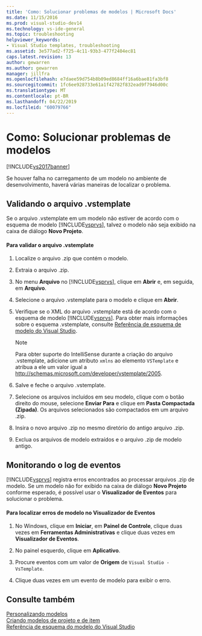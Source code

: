 ```yaml
---
title: 'Como: Solucionar problemas de modelos | Microsoft Docs'
ms.date: 11/15/2016
ms.prod: visual-studio-dev14
ms.technology: vs-ide-general
ms.topic: troubleshooting
helpviewer_keywords:
- Visual Studio templates, troubleshooting
ms.assetid: 3e577ad2-f725-4c11-93b3-477f2404ec81
caps.latest.revision: 13
author: gewarren
ms.author: gewarren
manager: jillfra
ms.openlocfilehash: e7daee59d754b8b09ed8684ff16a6bae81fa3bf8
ms.sourcegitcommit: 1fc6ee928733e61a1f42782f832ead9f7946d00c
ms.translationtype: MT
ms.contentlocale: pt-BR
ms.lasthandoff: 04/22/2019
ms.locfileid: "60079766"
---
```

# <a name="how-to-troubleshoot-templates"></a>Como: Solucionar problemas de modelos
[!INCLUDE[vs2017banner](../includes/vs2017banner.md)]

Se houver falha no carregamento de um modelo no ambiente de desenvolvimento, haverá várias maneiras de localizar o problema.  
  
## <a name="validating-the-vstemplate-file"></a>Validando o arquivo .vstemplate  
 Se o arquivo .vstemplate em um modelo não estiver de acordo com o esquema de modelo [!INCLUDE[vsprvs](../includes/vsprvs-md.md)], talvez o modelo não seja exibido na caixa de diálogo **Novo Projeto**.  
  
#### <a name="to-validate-the-vstemplate-file"></a>Para validar o arquivo .vstemplate  
  
1. Localize o arquivo .zip que contém o modelo.  
  
2. Extraia o arquivo .zip.  
  
3. No menu **Arquivo** no [!INCLUDE[vsprvs](../includes/vsprvs-md.md)], clique em **Abrir** e, em seguida, em **Arquivo**.  
  
4. Selecione o arquivo .vstemplate para o modelo e clique em **Abrir**.  
  
5. Verifique se o XML do arquivo .vstemplate está de acordo com o esquema de modelo [!INCLUDE[vsprvs](../includes/vsprvs-md.md)]. Para obter mais informações sobre o esquema .vstemplate, consulte [Referência de esquema de modelo do Visual Studio](../extensibility/visual-studio-template-schema-reference.md).  
  
    > [!NOTE]
    >  Para obter suporte do IntelliSense durante a criação do arquivo .vstemplate, adicione um atributo `xmlns` ao elemento `VSTemplate` e atribua a ele um valor igual a http://schemas.microsoft.com/developer/vstemplate/2005.  
  
6. Salve e feche o arquivo .vstemplate.  
  
7. Selecione os arquivos incluídos em seu modelo, clique com o botão direito do mouse, selecione **Enviar Para** e clique em **Pasta Compactada (Zipada)**. Os arquivos selecionados são compactados em um arquivo .zip.  
  
8. Insira o novo arquivo .zip no mesmo diretório do antigo arquivo .zip.  
  
9. Exclua os arquivos de modelo extraídos e o arquivo .zip de modelo antigo.  
  
## <a name="monitoring-the-event-log"></a>Monitorando o log de eventos  
 [!INCLUDE[vsprvs](../includes/vsprvs-md.md)] registra erros encontrados ao processar arquivos .zip de modelo. Se um modelo não for exibido na caixa de diálogo **Novo Projeto** conforme esperado, é possível usar o **Visualizador de Eventos** para solucionar o problema.  
  
#### <a name="to-locate-template-errors-in-event-viewer"></a>Para localizar erros de modelo no Visualizador de Eventos  
  
1. No Windows, clique em **Iniciar**, em **Painel de Controle**, clique duas vezes em **Ferramentas Administrativas** e clique duas vezes em **Visualizador de Eventos**.  
  
2. No painel esquerdo, clique em **Aplicativo**.  
  
3. Procure eventos com um valor de **Origem** de `Visual Studio - VsTemplate`.  
  
4. Clique duas vezes em um evento de modelo para exibir o erro.  
  
## <a name="see-also"></a>Consulte também  
 [Personalizando modelos](../ide/customizing-project-and-item-templates.md)   
 [Criando modelos de projeto e de item](../ide/creating-project-and-item-templates.md)   
 [Referência de esquema do modelo do Visual Studio](../extensibility/visual-studio-template-schema-reference.md)
